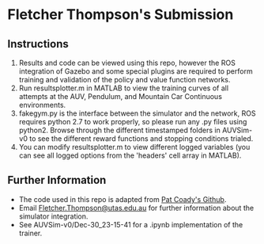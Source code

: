 # Fletcher Thompson's Submission
## Instructions
1. Results and code can be viewed using this repo, however the ROS integration of Gazebo and some special plugins are required to perform training and validation of the policy and value function networks.
2. Run resultsplotter.m in MATLAB to view the training curves of all attempts at the AUV, Pendulum, and Mountain Car Continuous environments.
3. fakegym.py is the interface between the simulator and the network, ROS requires python 2.7 to work properly, so please run any .py files using python2. Browse through the different timestamped folders in AUVSim-v0 to see the different reward functions and stopping conditions trialed.
4. You can modify resultsplotter.m to view different logged variables (you can see all logged options from the 'headers' cell array in MATLAB).
## Further Information
+ The code used in this repo is adapted from [Pat Coady's Github](https://github.com/pat-coady/trpo).
+ Email Fletcher.Thompson@utas.edu.au for further information about the simulator integration.
+ See AUVSim-v0/Dec-30_23-15-41 for a .ipynb implementation of the trainer. 
